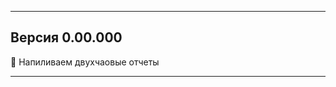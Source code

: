 --------------------------------------------------------------
## Версия 0.00.000

🔧 Напиливаем двухчаовые отчеты

--------------------------------------------------------------